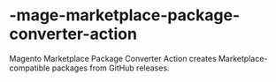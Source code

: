 # -mage-marketplace-package-converter-action
Magento Marketplace Package Converter Action creates Marketplace-compatible packages from GitHub releases. 
